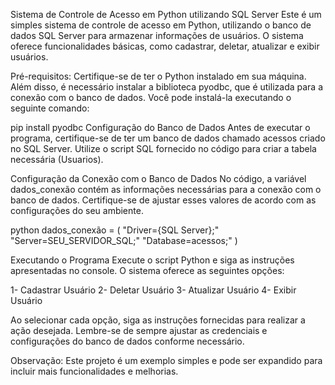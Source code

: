 Sistema de Controle de Acesso em Python utilizando SQL Server
Este é um simples sistema de controle de acesso em Python, utilizando o banco de dados SQL Server para armazenar informações de usuários. O sistema oferece funcionalidades básicas, como cadastrar, deletar, atualizar e exibir usuários.

Pré-requisitos:
Certifique-se de ter o Python instalado em sua máquina. Além disso, é necessário instalar a biblioteca pyodbc, que é utilizada para a conexão com o banco de dados. Você pode instalá-la executando o seguinte comando:

pip install pyodbc
Configuração do Banco de Dados
Antes de executar o programa, certifique-se de ter um banco de dados chamado acessos criado no SQL Server. Utilize o script SQL fornecido no código para criar a tabela necessária (Usuarios).

Configuração da Conexão com o Banco de Dados
No código, a variável dados_conexão contém as informações necessárias para a conexão com o banco de dados. Certifique-se de ajustar esses valores de acordo com as configurações do seu ambiente.

python
dados_conexão = (
    "Driver={SQL Server};"
    "Server=SEU_SERVIDOR_SQL;"
    "Database=acessos;"
)

Executando o Programa
Execute o script Python e siga as instruções apresentadas no console. O sistema oferece as seguintes opções:

1- Cadastrar Usuário
2- Deletar Usuário
3- Atualizar Usuário
4- Exibir Usuário

Ao selecionar cada opção, siga as instruções fornecidas para realizar a ação desejada.
Lembre-se de sempre ajustar as credenciais e configurações do banco de dados conforme necessário.

Observação: Este projeto é um exemplo simples e pode ser expandido para incluir mais funcionalidades e melhorias.
